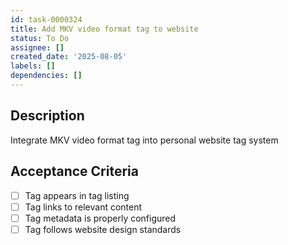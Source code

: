 ```yaml
---
id: task-0000324
title: Add MKV video format tag to website
status: To Do
assignee: []
created_date: '2025-08-05'
labels: []
dependencies: []
---
```


## Description

Integrate MKV video format tag into personal website tag system

## Acceptance Criteria

- [ ] Tag appears in tag listing
- [ ] Tag links to relevant content
- [ ] Tag metadata is properly configured
- [ ] Tag follows website design standards
